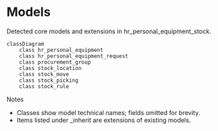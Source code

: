 # Models

Detected core models and extensions in hr_personal_equipment_stock.

```mermaid
classDiagram
    class hr_personal_equipment
    class hr_personal_equipment_request
    class procurement_group
    class stock_location
    class stock_move
    class stock_picking
    class stock_rule
```

Notes
- Classes show model technical names; fields omitted for brevity.
- Items listed under _inherit are extensions of existing models.

